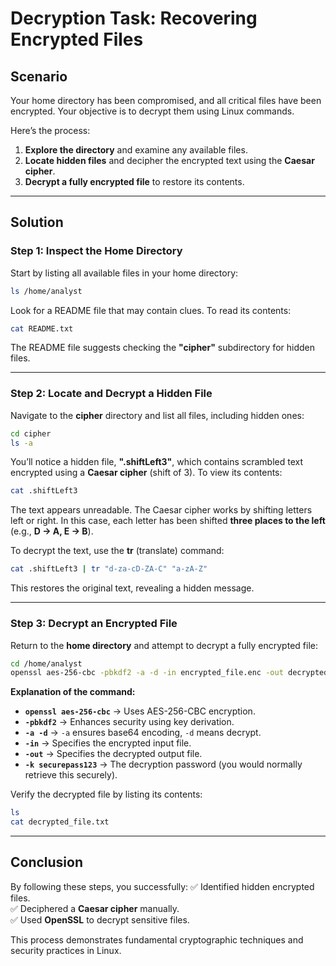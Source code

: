 # Decryption Task: Recovering Encrypted Files

## Scenario
Your home directory has been compromised, and all critical files have been encrypted. Your objective is to decrypt them using Linux commands.

Here’s the process:
1. **Explore the directory** and examine any available files.
2. **Locate hidden files** and decipher the encrypted text using the **Caesar cipher**.
3. **Decrypt a fully encrypted file** to restore its contents.

---

## Solution

### Step 1: Inspect the Home Directory
Start by listing all available files in your home directory:
```bash
ls /home/analyst
```
Look for a README file that may contain clues. To read its contents:
```bash
cat README.txt
```
The README file suggests checking the **"cipher"** subdirectory for hidden files.

---

### Step 2: Locate and Decrypt a Hidden File
Navigate to the **cipher** directory and list all files, including hidden ones:
```bash
cd cipher
ls -a
```
You’ll notice a hidden file, **".shiftLeft3"**, which contains scrambled text encrypted using a **Caesar cipher** (shift of 3). To view its contents:
```bash
cat .shiftLeft3
```
The text appears unreadable. The Caesar cipher works by shifting letters left or right. In this case, each letter has been shifted **three places to the left** (e.g., **D → A, E → B**).

To decrypt the text, use the **tr** (translate) command:
```bash
cat .shiftLeft3 | tr "d-za-cD-ZA-C" "a-zA-Z"
```
This restores the original text, revealing a hidden message.

---

### Step 3: Decrypt an Encrypted File
Return to the **home directory** and attempt to decrypt a fully encrypted file:
```bash
cd /home/analyst
openssl aes-256-cbc -pbkdf2 -a -d -in encrypted_file.enc -out decrypted_file.txt -k securepass123
```
**Explanation of the command:**
- **`openssl aes-256-cbc`** → Uses AES-256-CBC encryption.
- **`-pbkdf2`** → Enhances security using key derivation.
- **`-a -d`** → `-a` ensures base64 encoding, `-d` means decrypt.
- **`-in`** → Specifies the encrypted input file.
- **`-out`** → Specifies the decrypted output file.
- **`-k securepass123`** → The decryption password (you would normally retrieve this securely).

Verify the decrypted file by listing its contents:
```bash
ls
cat decrypted_file.txt
```

---

## Conclusion
By following these steps, you successfully:
✅ Identified hidden encrypted files.  
✅ Deciphered a **Caesar cipher** manually.  
✅ Used **OpenSSL** to decrypt sensitive files.

This process demonstrates fundamental cryptographic techniques and security practices in Linux.
